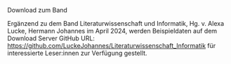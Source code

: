 Download zum Band

Ergänzend zu dem Band Literaturwissenschaft und Informatik, 
Hg. v. Alexa Lucke, Hermann Johannes im April 2024, 
werden Beispieldaten auf dem Download Server GitHub
URL: https://github.com/LuckeJohannes/Literaturwissenschaft_Informatik
für interessierte Leser:innen zur Verfügung gestellt.
